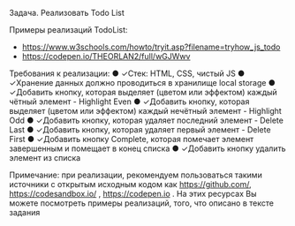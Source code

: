 Задача. Реализовать Todo List

Примеры реализаций TodoList:
- https://www.w3schools.com/howto/tryit.asp?filename=tryhow_js_todo
- https://codepen.io/THEORLAN2/full/wGJWwv

Требования к реализации:
● ✓Стек: HTML, CSS, чистый JS
● ✓Хранение данных должно проводиться в хранилище local
storage
● ✓Добавить кнопку, которая выделяет (цветом или эффектом)
каждый чётный элемент - Highlight Even
● ✓Добавить кнопку, которая выделяет (цветом или эффектом)
каждый нечётный элемент - Highlight Odd
● ✓Добавить кнопку, которая удаляет последний элемент - Delete Last 
● ✓Добавить кнопку, которая удаляет первый элемент - Delete First
● ✓Добавить кнопку Complete, которая помечает элемент
завершенным и помещает в конец списка
● ✓Добавить кнопку удалить элемент из списка

Примечание: при реализации, рекомендуем пользоваться такими
источники с открытым исходным кодом как https://github.com/,
https://codesandbox.io/ , https://codepen.io . На этих ресурсах Вы
можете посмотреть примеры реализаций, того, что описано в
тексте задания